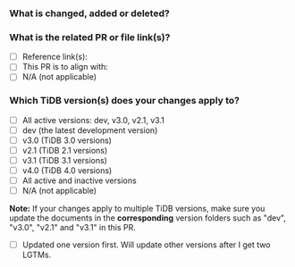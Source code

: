 <!--Thanks for your contribution to TiDB documentation. See [CONTRIBUTING](https://github.com/pingcap/community/blob/master/CONTRIBUTING.md) before filing this pull request (PR).-->

### What is changed, added or deleted? <!--Required-->

<!--Tell us what you did and why. This is important to help reviewers and community members understand your PR.-->

### What is the related PR or file link(s)? <!--Required-->

<!--Give us some reference link(s) that might help quickly review and merge your PR, for example, a file link that supports why you changed the document.-->

- [ ] Reference link(s):<!--Give links here-->
- [ ] This PR is to align with:<!--Give links here-->
- [ ] N/A (not applicable)

### Which TiDB version(s) does your changes apply to? <!--Required-->

<!--Tick the checkbox(es) below to choose the TiDB version(s) that your changes apply to.-->

- [ ] All active versions: dev, v3.0, v2.1, v3.1
- [ ] dev (the latest development version)
- [ ] v3.0 (TiDB 3.0 versions)
- [ ] v2.1 (TiDB 2.1 versions)
- [ ] v3.1 (TiDB 3.1 versions)
- [ ] v4.0 (TiDB 4.0 versions)
- [ ] All active and inactive versions
- [ ] N/A (not applicable)

**Note:** If your changes apply to multiple TiDB versions, make sure you update the documents in the **corresponding** version folders such as "dev", "v3.0", "v2.1" and "v3.1" in this PR.

- [ ] Updated one version first. Will update other versions after I get two LGTMs.
